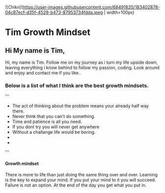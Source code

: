 

![Chikn](https://user-images.githubusercontent.com/68491820/183402878-04c87ecf-d35f-4529-b473-87953734fdda.jpeg | width=100px)

# Tim Growth Mindset

## Hi My name is Tim, 

<P>Hi, my name is Tim. Follow me on my journey as i turn my life upside down, leaving everything i know behind to follow my passion, coding. Look around and enjoy and contact me if you like..</p>

### Below is a list of what I think are the best growth mindsets.

'''
 - The act of thinking about the problem means your already half way there. 
 - Never think that you can't do something. 
 - Time and patience is all you need.
 - If you dont try you will never get anywhere
 - Without a challange life would be boring. 
 -
 - 
'''

#### Growth mindset 

There is more to life than just doing the same thing over and over. Learning is the key to expand your mind. If you put your mind to it you will succeed. Failure is not an option. At the end of the day you get what you put in. 






